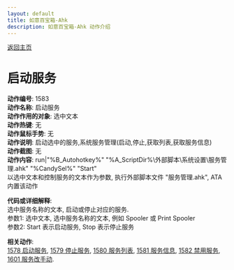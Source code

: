 ```yaml
---
layout: default
title: 如意百宝箱-Ahk
description: 如意百宝箱-Ahk 动作介绍
---
```


[返回主页](../index.md)

# [](#header-2) 启动服务

**动作编号**: 1583  
**动作名称**: 启动服务  
**动作作用的对象**: 选中文本  
**动作热键**: 无  
**动作鼠标手势**: 无  
**动作说明**: 启动选中的服务,系统服务管理(启动,停止,获取列表,获取服务信息)  
**动作截图**: 无  
**动作内容**: run|"%B_Autohotkey%" "%A_ScriptDir%\外部脚本\系统设置\服务管理.ahk" "%CandySel%" "Start"  
以选中文本和控制服务的文本作为参数, 执行外部脚本文件 "服务管理.ahk", ATA 内置该动作  

**代码或详细解释**:  
选中服务名称的文本, 启动或停止对应的服务.  
参数1: 选中文本, 选中服务名称的文本, 例如 Spooler 或 Print Spooler  
参数2: Start 表示启动服务, Stop 表示停止服务  

**相关动作**:  
[1578 启动服务](1578.md), [1579 停止服务](1579.md), [1580 服务列表](1580.md), [1581 服务信息](1581.md), [1582 禁用服务](1582.md), [1601 服务改手动](1601.md).  
